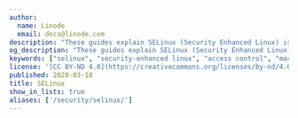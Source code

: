 ```yaml
---
author:
  name: Linode
  email: docs@linode.com
description: "These guides explain SELinux (Security Enhanced Linux) is a Mandatory Access Control (MAC) system that adds extra security mechanisms to your system."
og_description: "These guides explain SELinux (Security Enhanced Linux) is a Mandatory Access Control (MAC) system that adds extra security mechanisms to your system."
keywords: ["selinux", "security-enhanced linux", "access control", "mac"]
license: '[CC BY-ND 4.0](https://creativecommons.org/licenses/by-nd/4.0)'
published: 2020-03-18
title: SELinux
show_in_lists: true
aliases: ['/security/selinux/']
---
```


